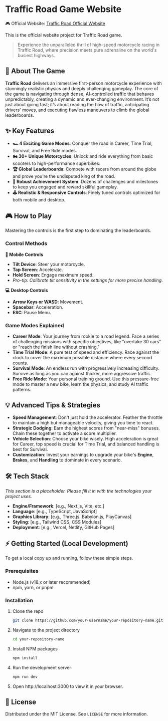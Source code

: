 # Traffic Road Game Website
🎮 Official Website: [Traffic Road Official Website](https://traffic-road.com)

This is the official website project for Traffic Road game.

> Experience the unparalleled thrill of high-speed motorcycle racing in Traffic Road, where precision meets pure adrenaline on the world's busiest highways.


## 🚀 About The Game

**Traffic Road** delivers an immersive first-person motorcycle experience with stunningly realistic physics and deeply challenging gameplay. The core of the game is navigating through dense, AI-controlled traffic that behaves unpredictably, creating a dynamic and ever-changing environment. It’s not just about going fast; it’s about reading the flow of traffic, anticipating drivers' moves, and executing flawless maneuvers to climb the global leaderboards.

## ✨ Key Features

  * **🏎️ 4 Exciting Game Modes**: Conquer the road in Career, Time Trial, Survival, and Free Ride modes.
  * **🏍️ 30+ Unique Motorcycles**: Unlock and ride everything from basic scooters to high-performance superbikes.
  * **🏆 Global Leaderboards**: Compete with racers from around the globe and prove you're the undisputed king of the road.
  * **🎯 Robust Achievement System**: Dozens of challenges and milestones to keep you engaged and reward skillful gameplay.
  * **🕹️ Realistic & Responsive Controls**: Finely tuned controls optimized for both mobile and desktop.

## 🎮 How to Play

Mastering the controls is the first step to dominating the leaderboards.

### Control Methods

**📱 Mobile Controls**

  * **Tilt Device**: Steer your motorcycle.
  * **Tap Screen**: Accelerate.
  * **Hold Screen**: Engage maximum speed.
  * *Pro-tip: Calibrate tilt sensitivity in the settings for more precise handling.*

**💻 Desktop Controls**

  * **Arrow Keys or WASD**: Movement.
  * **Spacebar**: Acceleration.
  * **ESC**: Pause Menu.

### Game Modes Explained

  * **Career Mode**: Your journey from rookie to a road legend. Face a series of challenging missions with specific objectives, like "overtake 30 cars" or "reach the finish line without crashing."
  * **Time Trial Mode**: A pure test of speed and efficiency. Race against the clock to cover the maximum possible distance where every second counts.
  * **Survival Mode**: An endless run with progressively increasing difficulty. Survive as long as you can against thicker, more aggressive traffic.
  * **Free Ride Mode**: Your personal training ground. Use this pressure-free mode to master a new bike, learn the physics, and study AI traffic patterns.

## 💡 Advanced Tips & Strategies

  * **Speed Management**: Don't just hold the accelerator. Feather the throttle to maintain a high but manageable velocity, giving you time to react.
  * **Strategic Dodging**: Earn the highest scores from "near-miss" bonuses. Chain these together to activate a score multiplier.
  * **Vehicle Selection**: Choose your bike wisely. High acceleration is great for Career, top speed is crucial for Time Trial, and balanced handling is best for Survival.
  * **Customization**: Invest your earnings to upgrade your bike's **Engine**, **Brakes**, and **Handling** to dominate in every scenario.

## 🛠️ Tech Stack

*This section is a placeholder. Please fill it in with the technologies your project uses.*

  * **Engine/Framework**: [e.g., Next.js, Vite, etc.]
  * **Language**: [e.g., TypeScript, JavaScript]
  * **Graphics Library**: [e.g., Three.js, Babylon.js, PlayCanvas]
  * **Styling**: [e.g., Tailwind CSS, CSS Modules]
  * **Deployment**: [e.g., Vercel, Netlify, GitHub Pages]

## ⚡ Getting Started (Local Development)

To get a local copy up and running, follow these simple steps.

### Prerequisites

  * Node.js (v18.x or later recommended)
  * npm, yarn, or pnpm

### Installation

1.  Clone the repo
    ```sh
    git clone https://github.com/your-username/your-repository-name.git
    ```
2.  Navigate to the project directory
    ```sh
    cd your-repository-name
    ```
3.  Install NPM packages
    ```sh
    npm install
    ```
4.  Run the development server
    ```sh
    npm run dev
    ```
5.  Open http://localhost:3000 to view it in your browser.

## 📄 License

Distributed under the MIT License. See `LICENSE` for more information.
